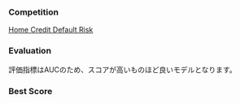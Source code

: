 ### Competition
[Home Credit Default Risk](https://www.kaggle.com/c/home-credit-default-risk)

### Evaluation
評価指標はAUCのため、スコアが高いものほど良いモデルとなります。

### Best Score
